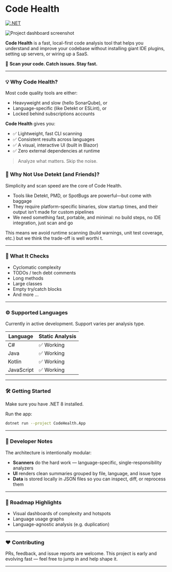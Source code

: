 # Code Health

[![.NET](https://github.com/blueheron786/code-health/actions/workflows/dotnet.yml/badge.svg)](https://github.com/blueheron786/code-health/actions/workflows/dotnet.yml)

![Project dashboard screenshot](https://i.imgur.com/DMpqwV0.png)

**Code Health** is a fast, local-first code analysis tool that helps you understand and improve your codebase without installing giant IDE plugins, setting up servers, or wiring up a SaaS.

🚀 **Scan your code. Catch issues. Stay fast.**

---

### 💡 Why Code Health?

Most code quality tools are either:
- Heavyweight and slow (hello SonarQube), or
- Language-specific (like Detekt or ESLint), or
- Locked behind subscriptions accounts

**Code Health** gives you:
- ✅ Lightweight, fast CLI scanning
- ✅ Consistent results across languages
- ✅ A visual, interactive UI (built in Blazor)
- ✅ Zero external dependencies at runtime

> Analyze what matters. Skip the noise.

### 🧱 Why Not Use Detekt (and Friends)?
Simplicity and scan speed are the core of Code Health.

- Tools like Detekt, PMD, or SpotBugs are powerful—but come with baggage
- They require platform-specific binaries, slow startup times, and their output isn’t made for custom pipelines
- We need something fast, portable, and minimal: no build steps, no IDE integration, just scan and go

This means we avoid runtime scanning (build warnings, unit test coverage, etc.) but we think the trade-off is well worthi t.

---

### 🧠 What It Checks

- Cyclomatic complexity
- TODOs / tech debt comments
- Long methods
- Large classes
- Empty try/catch blocks
- And more ...

---

### ⚙️ Supported Languages

Currently in active development. Support varies per analysis type.

| Language    | Static Analysis |
|-------------|-----------------|
| C#          | ✅ Working      |
| Java        | ✅ Working      |
| Kotlin      | ✅ Working      |
| JavaScript  | ✅ Working      |

---

### 🛠️ Getting Started

Make sure you have .NET 8 installed. 

Run the app:
```bash
dotnet run --project CodeHealth.App
```

---

### 🔧 Developer Notes

The architecture is intentionally modular:

- **Scanners** do the hard work — language-specific, single-responsibility analyzers
- **UI** renders clean summaries grouped by file, language, and issue type
- **Data** is stored locally in JSON files so you can inspect, diff, or reprocess them

---

### 🚀 Roadmap Highlights

- Visual dashboards of complexity and hotspots
- Language usage graphs
- Language-agnostic analysis (e.g. duplication)

---

### ❤️ Contributing

PRs, feedback, and issue reports are welcome. This project is early and evolving fast — feel free to jump in and help shape it.

---
